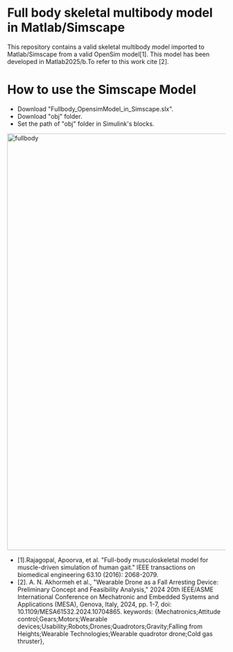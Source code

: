 # Full body skeletal multibody model in Matlab/Simscape
This repository contains a valid skeletal multibody model imported to Matlab/Simscape from a valid OpenSim model[1]. This model has been developed in Matlab2025/b.To refer to this  work cite [2].
# How to use the Simscape Model
-  Download "Fullbody_OpensimModel_in_Simscape.slx".
-  Download "obj" folder.
-  Set the path of "obj" folder in Simulink's blocks.
<img width="959" alt="fullbody" src="https://github.com/user-attachments/assets/b39c603c-9ee2-4481-a2ef-894cc1bc537d" />






-  [1].Rajagopal, Apoorva, et al. "Full-body musculoskeletal model for muscle-driven simulation of human gait." IEEE transactions on biomedical engineering 63.10 (2016): 2068-2079.
-  [2]. A. N. Akhormeh et al., "Wearable Drone as a Fall Arresting Device: Preliminary Concept and Feasibility Analysis," 2024 20th IEEE/ASME International Conference on Mechatronic and Embedded Systems and Applications (MESA), Genova, Italy, 2024, pp. 1-7, doi: 10.1109/MESA61532.2024.10704865. keywords: {Mechatronics;Attitude control;Gears;Motors;Wearable devices;Usability;Robots;Drones;Quadrotors;Gravity;Falling from Heights;Wearable Technologies;Wearable quadrotor drone;Cold gas thruster},


